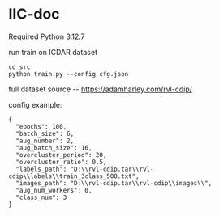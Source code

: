 # IIC-doc

Required Python 3.12.7

run train on ICDAR dataset

```
cd src
python train.py --config cfg.json
```
full dataset source -- https://adamharley.com/rvl-cdip/


config example:

```
{
  "epochs": 100,
  "batch_size": 6,
  "aug_number": 2,
  "aug_batch_size": 16,
  "overcluster_period": 20,
  "overcluster_ratio": 0.5,
  "labels_path": "D:\\rvl-cdip.tar\\rvl-cdip\\labels\\train_3class_500.txt",
  "images_path": "D:\\rvl-cdip.tar\\rvl-cdip\\images\\",
  "aug_num_workers": 0,
  "class_num": 3
}
```
